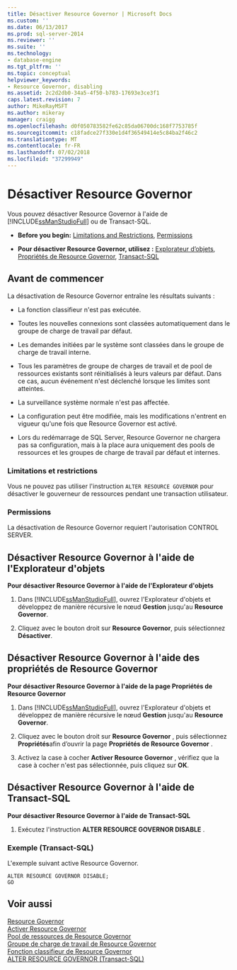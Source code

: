 ```yaml
---
title: Désactiver Resource Governor | Microsoft Docs
ms.custom: ''
ms.date: 06/13/2017
ms.prod: sql-server-2014
ms.reviewer: ''
ms.suite: ''
ms.technology:
- database-engine
ms.tgt_pltfrm: ''
ms.topic: conceptual
helpviewer_keywords:
- Resource Governor, disabling
ms.assetid: 2c2d2db0-34a5-4f50-b783-17693e3ce3f1
caps.latest.revision: 7
author: MikeRayMSFT
ms.author: mikeray
manager: craigg
ms.openlocfilehash: d0f050783582fe62c85da06700dc168f7753785f
ms.sourcegitcommit: c18fadce27f330e1d4f36549414e5c84ba2f46c2
ms.translationtype: MT
ms.contentlocale: fr-FR
ms.lasthandoff: 07/02/2018
ms.locfileid: "37299949"
---
```

# <a name="disable-resource-governor"></a>Désactiver Resource Governor
  Vous pouvez désactiver Resource Governor à l'aide de [!INCLUDE[ssManStudioFull](../../includes/ssmanstudiofull-md.md)] ou de Transact-SQL.  
  
-   **Before you begin:**  [Limitations and Restrictions](#LimitationsRestrictions), [Permissions](#Permissions)  
  
-   **Pour désactiver Resource Governor, utilisez :**  [Explorateur d’objets](#RGOffObjEx), [Propriétés de Resource Governor](#RGOffProp), [Transact-SQL](#RGOffTSQL)  
  
##  <a name="BeforeYouBegin"></a> Avant de commencer  
 La désactivation de Resource Governor entraîne les résultats suivants :  
  
-   La fonction classifieur n'est pas exécutée.  
  
-   Toutes les nouvelles connexions sont classées automatiquement dans le groupe de charge de travail par défaut.  
  
-   Les demandes initiées par le système sont classées dans le groupe de charge de travail interne.  
  
-   Tous les paramètres de groupe de charges de travail et de pool de ressources existants sont réinitialisés à leurs valeurs par défaut. Dans ce cas, aucun événement n'est déclenché lorsque les limites sont atteintes.  
  
-   La surveillance système normale n'est pas affectée.  
  
-   La configuration peut être modifiée, mais les modifications n'entrent en vigueur qu'une fois que Resource Governor est activé.  
  
-   Lors du redémarrage de SQL Server, Resource Governor ne chargera pas sa configuration, mais à la place aura uniquement des pools de ressources et les groupes de charge de travail par défaut et internes.  
  
###  <a name="LimitationsRestrictions"></a> Limitations et restrictions  
 Vous ne pouvez pas utiliser l'instruction `ALTER RESOURCE GOVERNOR` pour désactiver le gouverneur de ressources pendant une transaction utilisateur.  
  
###  <a name="Permissions"></a> Permissions  
 La désactivation de Resource Governor requiert l'autorisation CONTROL SERVER.  
  
##  <a name="RGOffObjEx"></a> Désactiver Resource Governor à l'aide de l'Explorateur d'objets  
 **Pour désactiver Resource Governor à l'aide de l'Explorateur d'objets**  
  
1.  Dans [!INCLUDE[ssManStudioFull](../../includes/ssmanstudiofull-md.md)], ouvrez l'Explorateur d'objets et développez de manière récursive le nœud **Gestion** jusqu'au **Resource Governor**.  
  
2.  Cliquez avec le bouton droit sur **Resource Governor**, puis sélectionnez **Désactiver**.  
  
##  <a name="RGOffProp"></a> Désactiver Resource Governor à l'aide des propriétés de Resource Governor  
 **Pour désactiver Resource Governor à l'aide de la page Propriétés de Resource Governor**  
  
1.  Dans [!INCLUDE[ssManStudioFull](../../includes/ssmanstudiofull-md.md)], ouvrez l'Explorateur d'objets et développez de manière récursive le nœud **Gestion** jusqu'au **Resource Governor**.  
  
2.  Cliquez avec le bouton droit sur **Resource Governor** , puis sélectionnez **Propriétés**afin d’ouvrir la page **Propriétés de Resource Governor** .  
  
3.  Activez la case à cocher **Activer Resource Governor** , vérifiez que la case à cocher n'est pas sélectionnée, puis cliquez sur **OK**.  
  
##  <a name="RGOffTSQL"></a> Désactiver Resource Governor à l'aide de Transact-SQL  
 **Pour désactiver Resource Governor à l'aide de Transact-SQL**  
  
1.  Exécutez l'instruction **ALTER RESOURCE GOVERNOR DISABLE** .  
  
### <a name="example-transact-sql"></a>Exemple (Transact-SQL)  
 L'exemple suivant active Resource Governor.  
  
```  
ALTER RESOURCE GOVERNOR DISABLE;  
GO  
```  
  
## <a name="see-also"></a>Voir aussi  
 [Resource Governor](resource-governor.md)   
 [Activer Resource Governor](enable-resource-governor.md)   
 [Pool de ressources de Resource Governor](resource-governor-resource-pool.md)   
 [Groupe de charge de travail de Resource Governor](resource-governor-workload-group.md)   
 [Fonction classifieur de Resource Governor](resource-governor-classifier-function.md)   
 [ALTER RESOURCE GOVERNOR &#40;Transact-SQL&#41;](/sql/t-sql/statements/alter-resource-governor-transact-sql)  
  
  
